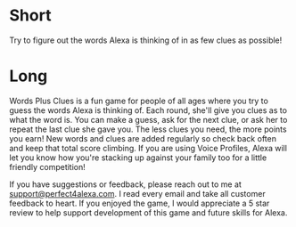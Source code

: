 # Short
Try to figure out the words Alexa is thinking of in as few clues as possible!

# Long
Words Plus Clues is a fun game for people of all ages where you try to guess the words Alexa is thinking of. Each round, she'll give you clues as to what the word is. You can make a guess, ask for the next clue, or ask her to repeat the last clue she gave you. The less clues you need, the more points you earn! New words and clues are added regularly so check back often and keep that total score climbing. If you are using Voice Profiles, Alexa will let you know how you're stacking up against your family too for a little friendly competition!

If you have suggestions or feedback, please reach out to me at support@perfect4alexa.com. I read every email and take all customer feedback to heart. If you enjoyed the game, I would appreciate a 5 star review to help support development of this game and future skills for Alexa.
